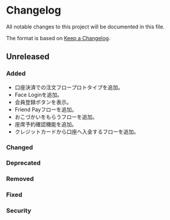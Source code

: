 # Changelog

All notable changes to this project will be documented in this file.

The format is based on [Keep a Changelog](http://keepachangelog.com/).

## Unreleased

### Added

- 口座決済での注文フロープロトタイプを追加。
- Face Loginを追加。
- 会員登録ボタンを表示。
- Friend Payフローを追加。
- おこづかいをもらうフローを追加。
- 座席予約確認機能を追加。
- クレジットカードから口座へ入金するフローを追加。

### Changed

### Deprecated

### Removed

### Fixed

### Security
